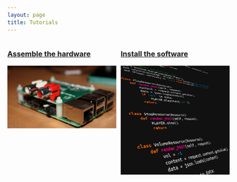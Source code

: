 ```yaml
---
layout: page
title: Tutorials
---
```



<div style="width:49%; float:left">
<a href="/2022-11-20-setup-a-radio-pi">
		<h3>Assemble the hardware</h3>
    	<img class="projectIMG" src="/img/hardware.jpg">
    </a>
</div>

<div style="width:2%; float:left">&nbsp;</div>

<div style="width:49%; float:left">
	<a href="/2022-11-26-setup-a-radio-pi-software">
		<h3>Install the software</h3>
	    <img class="projectIMG" src="/img/software.png">
    </a>
</div>
